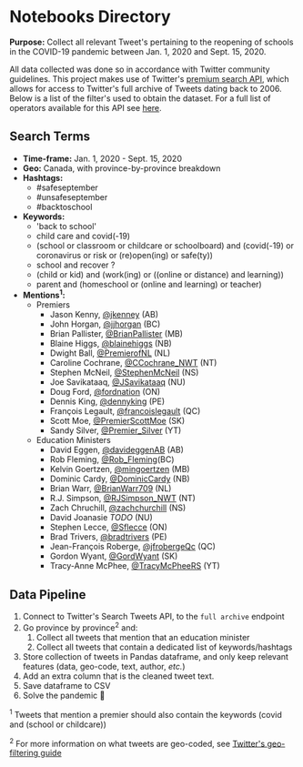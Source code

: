 # Notebooks Directory

**Purpose:** Collect all relevant Tweet's pertaining to the reopening of schools in the COVID-19 pandemic between Jan. 1, 2020 and Sept. 15, 2020.

All data collected was done so in accordance with Twitter community guidelines. This project makes use of Twitter's [premium search API](https://developer.twitter.com/en/docs/tweets/search/overview/premium), which allows for access to Twitter's full archive of Tweets dating back to 2006. Below is a list of the filter's used to obtain the dataset. For a full list of operators available for this API see [here](https://developer.twitter.com/en/docs/tweets/search/overview/premium#AvailableOperators).

## Search Terms

* **Time-frame:** Jan. 1, 2020 - Sept. 15, 2020
* **Geo:** Canada, with province-by-province breakdown
* **Hashtags:**
  * \#safeseptember
  * \#unsafeseptember
  * \#backtoschool
* **Keywords:**
  * 'back to school'
  * child care and covid(-19)
  * (school or classroom or childcare or schoolboard) and (covid(-19) or coronavirus or risk or (re)open(ing) or safe(ty))
  * school and recover ?
  * (child or kid) and (work(ing) or ((online or distance) and learning))
  * parent and (homeschool or (online and learning) or teacher)
* **Mentions<sup>1</sup>:**
  * Premiers
    * Jason Kenny, [@jkenney](https://twitter.com/jkenney) (AB)
    * John Horgan, [@jjhorgan](https://twitter.com/jjhorgan) (BC)
    * Brian Pallister, [@BrianPallister](https://twitter.com/BrianPallister) (MB)
    * Blaine Higgs, [@blainehiggs](https://twitter.com/blainehiggs) (NB)
    * Dwight Ball, [@PremierofNL](https://twitter.com/PremierofNL) (NL)
    * Caroline Cochrane, [@CCochrane_NWT](https://twitter.com/CCochrane_NWT) (NT)
    * Stephen McNeil, [@StephenMcNeil](https://twitter.com/StephenMcNeil) (NS)
    * Joe Savikataaq, [@JSavikataaq](https://twitter.com/JSavikataaq) (NU)
    * Doug Ford, [@fordnation](https://twitter.com/fordnation) (ON)
    * Dennis King, [@dennyking](https://twitter.com/dennyking) (PE)
    * François Legault, [@francoislegault](https://twitter.com/francoislegault) (QC)
    * Scott Moe, [@PremierScottMoe](https://twitter.com/PremierScottMoe) (SK)
    * Sandy Silver, [@Premier_Silver](https://twitter.com/Premier_Silver) (YT)
  * Education Ministers
    * David Eggen, [@davideggenAB](https://twitter.com/davideggenAB) (AB)
    * Rob Fleming, [@Rob_Fleming](https://twitter.com/Rob_Fleming)(BC)
    * Kelvin Goertzen, [@mingoertzen](https://twitter.com/mingoertzen) (MB)
    * Dominic Cardy, [@DominicCardy](https://twitter.com/DominicCardy) (NB)
    * Brian Warr, [@BrianWarr709](https://twitter.com/BrianWarr709) (NL)
    * R.J. Simpson, [@RJSimpson_NWT](https://twitter.com/RJSimpson_NWT) (NT)
    * Zach Chruchill, [@zachchurchill](https://twitter.com/zachchurchill) (NS)
    * David Joanasie *TODO* (NU)
    * Stephen Lecce, [@Sflecce](https://twitter.com/Sflecce) (ON)
    * Brad Trivers, [@bradtrivers](https://twitter.com/bradtrivers) (PE)
    * Jean-François Roberge, [@jfrobergeQc](https://twitter.com/jfrobergeQc) (QC)
    * Gordon Wyant, [@GordWyant](https://twitter.com/GordWyant) (SK)
    * Tracy-Anne McPhee, [@TracyMcPheeRS](https://twitter.com/TracyMcPheeRS) (YT)

## Data Pipeline

1. Connect to Twitter's Search Tweets API, to the `full archive` endpoint
2. Go province by province<sup>2</sup> and:
    1. Collect all tweets that mention that an education minister
    2. Collect all tweets that contain a dedicated list of keywords/hashtags
3. Store collection of tweets in Pandas dataframe, and only keep relevant features (data, geo-code, text, author, *etc.*)
4. Add an extra column that is the cleaned tweet text.
5. Save dataframe to CSV
6. Solve the pandemic 🎊

<sup>1</sup> Tweets that mention a premier should also contain the keywords (covid and (school or childcare))

<sup>2</sup> For more information on what tweets are geo-coded, see [Twitter's geo-filtering guide](https://developer.twitter.com/en/docs/tutorials/filtering-tweets-by-location)
